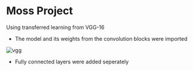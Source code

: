 # Moss Project

Using transferred learning from VGG-16
- The model and its weights from the convolution blocks were imported


![vgg](https://user-images.githubusercontent.com/60275617/77861812-583c0780-71e5-11ea-93e3-0a8883faf5d0.png)

- Fully connected layers were added seperately
